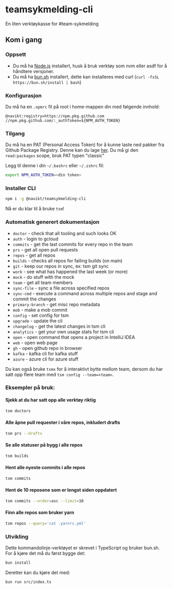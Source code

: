 # teamsykmelding-cli

En liten verktøykasse for #team-sykmelding

## Kom i gang

### Oppsett

-   Du må ha [Node.js](https://nodejs.org/en/) installert, husk å bruk verktøy som nvm eller asdf for å håndtere versjoner.
-   Du må ha [bun.sh](https://bun.sh) installert, dette kan installeres med curl (`curl -fsSL https://bun.sh/install | bash`)

### Konfigurasjon

Du må ha en `.npmrc` fil på root i home-mappen din med følgende innhold:

```
@navikt:registry=https://npm.pkg.github.com
//npm.pkg.github.com/:_authToken=${NPM_AUTH_TOKEN}
```

### Tilgang

Du må ha en PAT (Personal Access Token) for å kunne laste ned pakker fra Github Package Registry. Denne kan
du lage [her](https://github.com/settings/tokens). Du må gi den `read:packages` scope, bruk PAT typen "classic"

Legg til denne i din `~/.bashrc` eller `~/.zshrc` fil:

```bash
export NPM_AUTH_TOKEN=<din token>
```

### Installer CLI

```bash
npm i -g @navikt/teamsykmelding-cli
```

Nå er du klar til å bruke `tsm`!

### Automatisk generert dokumentasjon

<!-- COMPUTER SAYS DON'T TOUCH THIS START -->

* `doctor` - check that all tooling and such looks OK
* `auth` - login to gcloud
* `commits` - get the last commits for every repo in the team
* `prs` - get all open pull requests
* `repos` - get all repos
* `builds` - checks all repos for failing builds (on main)
* `git` - keep our repos in sync, ex: tsm git sync
* `work` - see what has happened the last week (or more)
* `mock` - do stuff with the mock
* `team` - get all team members
* `sync-file` - sync a file across specified repos
* `sync-cmd` - execute a command across multiple repos and stage and commit the changes
* `primary-branch` - get misc repo metadata
* `mob` - make a mob commit
* `config` - set config for tsm
* `upgrade` - update the cli
* `changelog` - get the latest changes in tsm cli
* `analytics` - get your own usage stats for tsm cli
* `open` - open command that opens a project in IntelliJ IDEA
* `web` - open web page
* `gh` - open github repo in browser
* `kafka` - kafka cli for kafka stuff
* `azure` - azure cli for azure stuff

<!-- COMPUTER SAYS DON'T TOUCH THIS END -->

Du kan også bruke `tsmx` for å interaktivt bytte mellom team, dersom du har satt opp flere team med `tsm config --team=<team>`.

### Eksempler på bruk:

#### Sjekk at du har satt opp alle verktøy riktig

```bash
tsm doctors
```

#### Alle åpne pull requester i våre repos, inkludert drafts

```bash
tsm prs --drafts
```

#### Se alle statuser på bygg i alle repos

```bash
tsm builds
```

#### Hent alle nyeste commits i alle repos

```bash
tsm commits
```

#### Hent de 10 reposene som er lengst siden oppdatert

```bash
tsm commits --order=asc --limit=10
```

#### Finn alle repos som bruker yarn

```bash
tsm repos --query='cat .yarnrc.yml'
```

### Utvikling

Dette kommandolinje-verktøyet er skrevet i TypeScript og bruker bun.sh. For å kjøre det må du først bygge det:

```bash
bun install
```

Deretter kan du kjøre det med:

```bash
bun run src/index.ts
```
